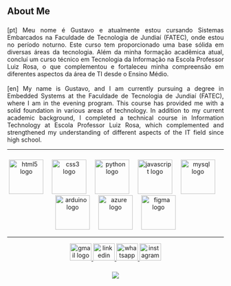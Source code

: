 <h2 align="left">About Me</h2>

###

<p align="justify">[pt] Meu nome é Gustavo e atualmente estou cursando Sistemas Embarcados na Faculdade de Tecnologia de Jundiaí (FATEC), onde estou no período noturno. Este curso tem proporcionado uma base sólida em diversas áreas da tecnologia. Além da minha formação acadêmica atual, concluí um curso técnico em Tecnologia da Informação na Escola Professor Luiz Rosa, o que complementou e fortaleceu minha compreensão em diferentes aspectos da área de TI desde o Ensino Médio.<br><br>[en] My name is Gustavo, and I am currently pursuing a degree in Embedded Systems at the Faculdade de Tecnologia de Jundiaí (FATEC), where I am in the evening program. This course has provided me with a solid foundation in various areas of technology. In addition to my current academic background, I completed a technical course in Information Technology at Escola Professor Luiz Rosa, which complemented and strengthened my understanding of different aspects of the IT field since high school.</p>

-------------------------------------------------------------------------------------------------------------------------------------------------

###

<p align="left"></p>

<div align="center">
  <img src="https://github.com/user-attachments/assets/e574284c-7671-453f-b808-2476322a2e83" height="80" alt="html5 logo"/>
  <img width="12" />
  <img src="https://github.com/user-attachments/assets/91b9f5fc-4b03-4967-a14d-741d2c4566d7" height="80" alt="css3 logo"/>
  <img width="12" />
  <img src="https://github.com/user-attachments/assets/2fb966b6-a773-459b-bc7d-b1440a112d6f" height="80" alt="python logo"/>
  <img width="12" />
  <img src="https://github.com/user-attachments/assets/327999f9-ff96-4102-b2a8-e9dbd950ba88" height="80" alt="javascript logo"/>
  <img width="12" />
  <img src="https://github.com/user-attachments/assets/559a28bc-f9f8-4566-8a07-008f65e161aa" height="80" alt="mysql logo"/>
  <img width="12" />
  <img src="https://github.com/user-attachments/assets/9d71ca15-4679-4091-b2f4-7c34a091f313" height="80" alt="arduino logo"/>
  <img width="12" />
  <img src="https://github.com/user-attachments/assets/85524b9d-3141-4f12-a7fd-7fd3dc525212" height="80" alt="azure logo"/>
  <img width="12" />
  <img src="https://github.com/user-attachments/assets/a4500723-a491-4ac1-85bb-42a1c17913b7" height="80" alt="figma logo"/>
</div>

-------------------------------------------------------------------------------------------------------------------------------------------------

<div align="center">
  <a href="mailto:gutotribeiro18@gmail.com" target="_blank">
    <img src="https://github.com/user-attachments/assets/12014b4f-72e2-4d60-8ed5-e023c45f7404" width="50" height="40" alt="gmail logo"/>
  </a>
  <a href="https://www.linkedin.com/in/gustavotavaresribeiro/" target="_blank">
    <img src="https://github.com/user-attachments/assets/2c52c1a8-1adb-4e55-930a-f4b60396943c" width="50" height="40" alt="linkedin logo"/>
  </a>
  <a href="https://wa.me/5511984355654" target="_blank">
    <img src="https://github.com/user-attachments/assets/2e7b627b-3523-47de-9153-e4d41fb8f70c" width="50" height="40" alt="whatsapp logo"/>
  </a>
  <a href="https://www.instagram.com/guxtavares_/" target="_blank">
    <img src="https://github.com/user-attachments/assets/9d0c19f9-2d63-4aba-9630-7bbb865d5ca7" width="50" height="40" alt="instagram logo"/>
  </a>
</div>

###

<div align="center">
  <img src="https://visitor-badge.laobi.icu/badge?page_id=gustavotav.gustavotav&"/>
</div>

###
